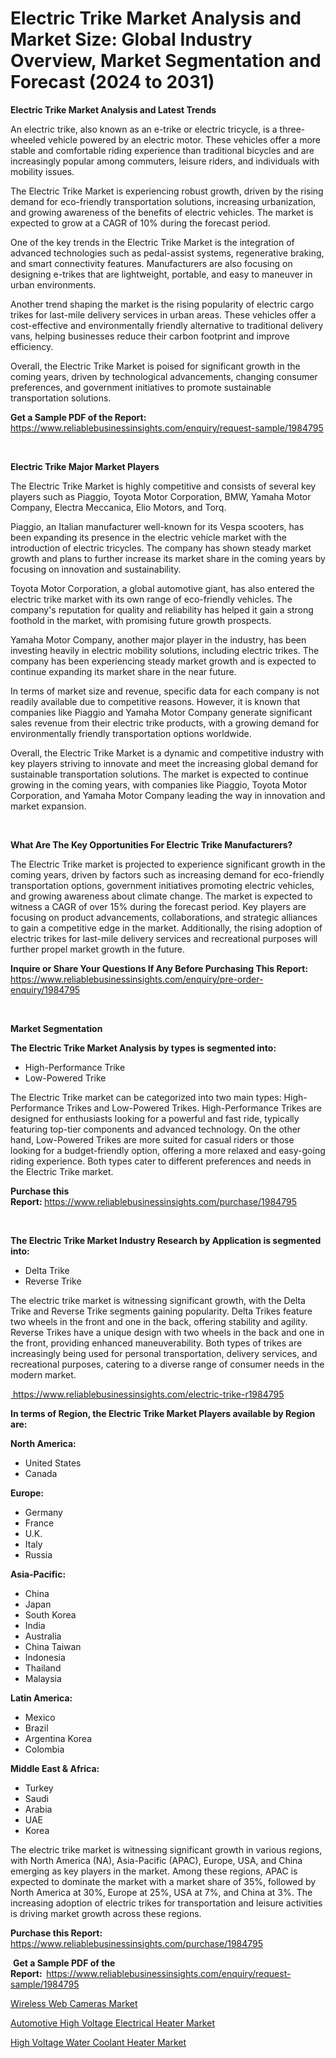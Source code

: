 <p><h1>Electric Trike Market Analysis and Market Size: Global Industry Overview, Market Segmentation and Forecast (2024 to 2031)</h1></p><p><strong>Electric Trike Market Analysis and Latest Trends</strong></p>
<p><p>An electric trike, also known as an e-trike or electric tricycle, is a three-wheeled vehicle powered by an electric motor. These vehicles offer a more stable and comfortable riding experience than traditional bicycles and are increasingly popular among commuters, leisure riders, and individuals with mobility issues.</p><p>The Electric Trike Market is experiencing robust growth, driven by the rising demand for eco-friendly transportation solutions, increasing urbanization, and growing awareness of the benefits of electric vehicles. The market is expected to grow at a CAGR of 10% during the forecast period.</p><p>One of the key trends in the Electric Trike Market is the integration of advanced technologies such as pedal-assist systems, regenerative braking, and smart connectivity features. Manufacturers are also focusing on designing e-trikes that are lightweight, portable, and easy to maneuver in urban environments.</p><p>Another trend shaping the market is the rising popularity of electric cargo trikes for last-mile delivery services in urban areas. These vehicles offer a cost-effective and environmentally friendly alternative to traditional delivery vans, helping businesses reduce their carbon footprint and improve efficiency.</p><p>Overall, the Electric Trike Market is poised for significant growth in the coming years, driven by technological advancements, changing consumer preferences, and government initiatives to promote sustainable transportation solutions.</p></p>
<p><strong>Get a Sample PDF of the Report:&nbsp;</strong> <a href="https://www.reliablebusinessinsights.com/enquiry/request-sample/1984795">https://www.reliablebusinessinsights.com/enquiry/request-sample/1984795</a></p>
<p>&nbsp;</p>
<p><strong>Electric Trike Major Market Players</strong></p>
<p><p>The Electric Trike Market is highly competitive and consists of several key players such as Piaggio, Toyota Motor Corporation, BMW, Yamaha Motor Company, Electra Meccanica, Elio Motors, and Torq.</p><p>Piaggio, an Italian manufacturer well-known for its Vespa scooters, has been expanding its presence in the electric vehicle market with the introduction of electric tricycles. The company has shown steady market growth and plans to further increase its market share in the coming years by focusing on innovation and sustainability.</p><p>Toyota Motor Corporation, a global automotive giant, has also entered the electric trike market with its own range of eco-friendly vehicles. The company's reputation for quality and reliability has helped it gain a strong foothold in the market, with promising future growth prospects.</p><p>Yamaha Motor Company, another major player in the industry, has been investing heavily in electric mobility solutions, including electric trikes. The company has been experiencing steady market growth and is expected to continue expanding its market share in the near future.</p><p>In terms of market size and revenue, specific data for each company is not readily available due to competitive reasons. However, it is known that companies like Piaggio and Yamaha Motor Company generate significant sales revenue from their electric trike products, with a growing demand for environmentally friendly transportation options worldwide.</p><p>Overall, the Electric Trike Market is a dynamic and competitive industry with key players striving to innovate and meet the increasing global demand for sustainable transportation solutions. The market is expected to continue growing in the coming years, with companies like Piaggio, Toyota Motor Corporation, and Yamaha Motor Company leading the way in innovation and market expansion.</p></p>
<p>&nbsp;</p>
<p><strong>What Are The Key Opportunities For Electric Trike Manufacturers?</strong></p>
<p><p>The Electric Trike market is projected to experience significant growth in the coming years, driven by factors such as increasing demand for eco-friendly transportation options, government initiatives promoting electric vehicles, and growing awareness about climate change. The market is expected to witness a CAGR of over 15% during the forecast period. Key players are focusing on product advancements, collaborations, and strategic alliances to gain a competitive edge in the market. Additionally, the rising adoption of electric trikes for last-mile delivery services and recreational purposes will further propel market growth in the future.</p></p>
<p><strong>Inquire or Share Your Questions If Any Before Purchasing This Report:</strong> <a href="https://www.reliablebusinessinsights.com/enquiry/pre-order-enquiry/1984795">https://www.reliablebusinessinsights.com/enquiry/pre-order-enquiry/1984795</a></p>
<p>&nbsp;</p>
<p><strong>Market Segmentation</strong></p>
<p><strong>The Electric Trike Market Analysis by types is segmented into:</strong></p>
<p><ul><li>High-Performance Trike</li><li>Low-Powered Trike</li></ul></p>
<p><p>The Electric Trike market can be categorized into two main types: High-Performance Trikes and Low-Powered Trikes. High-Performance Trikes are designed for enthusiasts looking for a powerful and fast ride, typically featuring top-tier components and advanced technology. On the other hand, Low-Powered Trikes are more suited for casual riders or those looking for a budget-friendly option, offering a more relaxed and easy-going riding experience. Both types cater to different preferences and needs in the Electric Trike market.</p></p>
<p><strong>Purchase this Report:&nbsp;</strong><a href="https://www.reliablebusinessinsights.com/purchase/1984795">https://www.reliablebusinessinsights.com/purchase/1984795</a></p>
<p>&nbsp;</p>
<p><strong>The Electric Trike Market Industry Research by Application is segmented into:</strong></p>
<p><ul><li>Delta Trike</li><li>Reverse Trike</li></ul></p>
<p><p>The electric trike market is witnessing significant growth, with the Delta Trike and Reverse Trike segments gaining popularity. Delta Trikes feature two wheels in the front and one in the back, offering stability and agility. Reverse Trikes have a unique design with two wheels in the back and one in the front, providing enhanced maneuverability. Both types of trikes are increasingly being used for personal transportation, delivery services, and recreational purposes, catering to a diverse range of consumer needs in the modern market.</p></p>
<p><a href="https://www.reliablebusinessinsights.com/electric-trike-r1984795">&nbsp;https://www.reliablebusinessinsights.com/electric-trike-r1984795</a></p>
<p><strong>In terms of Region, the Electric Trike Market Players available by Region are:</strong></p>
<p>
    <p> <strong> North America: </strong>
        <ul>
            <li>United States</li>
            <li>Canada</li>
        </ul>
        </p> 
    <p> <strong> Europe: </strong>
        <ul>
            <li>Germany</li>
            <li>France</li>
            <li>U.K.</li>
            <li>Italy</li>
            <li>Russia</li>
        </ul>
        </p> 
    <p> <strong> Asia-Pacific: </strong>
        <ul>
            <li>China</li>
            <li>Japan</li>
            <li>South Korea</li>
            <li>India</li>
            <li>Australia</li>
            <li>China Taiwan</li>
            <li>Indonesia</li>
            <li>Thailand</li>
            <li>Malaysia</li>
        </ul>
        </p> 
    <p> <strong> Latin America: </strong>
        <ul>
            <li>Mexico</li>
            <li>Brazil</li>
            <li>Argentina Korea</li>
            <li>Colombia</li>
        </ul>
        </p> 
    <p> <strong> Middle East & Africa: </strong>
        <ul>
            <li>Turkey</li>
            <li>Saudi</li>
            <li>Arabia</li>
            <li>UAE</li>
            <li>Korea</li>
        </ul>
    </p>
    </p>
<p><p>The electric trike market is witnessing significant growth in various regions, with North America (NA), Asia-Pacific (APAC), Europe, USA, and China emerging as key players in the market. Among these regions, APAC is expected to dominate the market with a market share of 35%, followed by North America at 30%, Europe at 25%, USA at 7%, and China at 3%. The increasing adoption of electric trikes for transportation and leisure activities is driving market growth across these regions.</p></p>
<p><strong>Purchase this Report: </strong><a href="https://www.reliablebusinessinsights.com/purchase/1984795">https://www.reliablebusinessinsights.com/purchase/1984795</a></p>
<p>&nbsp;<strong>Get a Sample PDF of the Report:&nbsp;&nbsp;</strong><a href="https://www.reliablebusinessinsights.com/enquiry/request-sample/1984795">https://www.reliablebusinessinsights.com/enquiry/request-sample/1984795</a></p>
<p><strong></strong></p>
<p><p><a href="https://view.publitas.com/reportprime-1/wireless-web-cameras-market-share-and-new-trends-analysis-by-its-type-application-end-use-and-forecast-for-period-from-2024-to-2031/">Wireless Web Cameras Market</a></p><p><a href="https://github.com/maesanjaya8/Market-Research-Report-List-1/blob/main/automotive-high-voltage-electrical-heater-market.md">Automotive High Voltage Electrical Heater Market</a></p><p><a href="https://github.com/sowravmitra0/Market-Research-Report-List-1/blob/main/high-voltage-water-coolant-heater-market.md">High Voltage Water Coolant Heater Market</a></p></p>